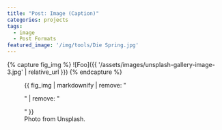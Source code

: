 ```yaml
---
title: "Post: Image (Caption)"
categories: projects
tags:
  - image
  - Post Formats
featured_image: '/img/tools/Die Spring.jpg'
---
```


{% capture fig_img %}
![Foo]({{ '/assets/images/unsplash-gallery-image-3.jpg' | relative_url }})
{% endcapture %}

<figure>
  {{ fig_img | markdownify | remove: "<p>" | remove: "</p>" }}
  <figcaption>Photo from Unsplash.</figcaption>
</figure>
